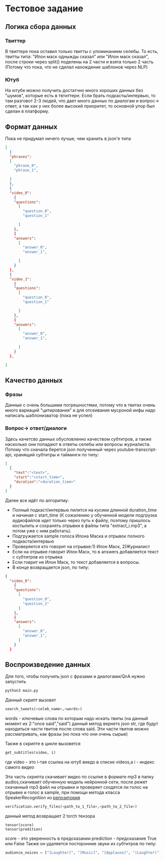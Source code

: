 # Тестовое задание

## Логика сбора данных
### Твиттер
В твиттере пока оставил только твитты с упоминанием селебы. То есть, твитты типа: "Илон маск одныжды сказал" или "Илон маск сказал", после строки через split() поделены на 2 части и взята только 2 часть (Потому что пока, что не сделал нахождение шаблонов через NLP)

### Ютуб
На ютубе можно получить достатчно много хороших данных без "шумов", которые есть в твтиттере. Если брать подкасты/интервью, то там разговот 2-3 людей, что дает много данных по диалогам и вопрос-> ответ, а так как у них более высокий приоритет, то основной упор был сделан в платформу.


## Формат данных
Пока не придумал ничего лучше, чем хранить в json'e типа
```json
[
  {
  "phrases":
  [
    "phrase_0",
    "phrase_1",

  ]
  },
  {
  "video_0":
    {
    "questions":
      [
        "question_0",
        "question_1"

      ]
    },
    {
    "answers":
      [
        "answer_0",
        "answer_1",

      ]
    }
  },
  {
  "video_1":
    {
    "questions":
      [
        "question_0",
        "question_1"

      ]
    },
    {
    "answers":
      [
        "answer_0",
        "answer_1",

      ]
    }
  },

]
```
## Качество данных
### Фразы
Данные с очень большими погрешностями, потому что в твитах очень много вариаций "цитирования" и для отсеивания мусроной инфы надо написать шаблонизватор (пока не успел)

### Вопрос-> ответ/диалоги
Здесь качетсво данных обусловленно качеством субтитров, а также насколько они попадают в ответы селебы или вопросы журналиста.
Потому что сначала берется json полученный через youtube-transcript-api, хранящий субтитры и тайминги по типу:
```json
[
  {
    "text":"<text>",
    "start":"<start_time>",
    "duration":"<duration_time>"
  }
]
```
Далее все идёт по алгоритму:
- Полный подкаст/интервью пилится на кусики длинной duration_time и начиная с start_time (К сожалению у обученной модели подгрузка аудиофайлов идет только через путь к файлу, поэтому пришлось костылить и сохранять отрывки в файлы типа "extract_i.mp3", а потом уже с ним работать).
- Подгружается sample голоса Илона Маска и отрывок полного подкаста/интервью
- Проверяется кто говорит на отрывке:1) Илон Маск, 2)Журналист
- Если на отрывке говорит Илон Маск, то в answers добавляется текст с субтитров из отрывка
- Если говрит не Илон Маск, то текст добавляется в вопросы.
- В конце возвращается json, по типу:
```json
{
  "video_0":
    {
    "questions":
      [
        "question_0",
        "question_1"
      ]
    },
    {
    "answers":
      [
        "answer_0",
        "answer_1",
      ]
    }
  }
```

## Воспроизведение данных
Для того, чтобы получить json с фразами и диалогами/QnA 
нужно запустить 
```bash
python3 main.py
```
Данный скрипт вызовет
```python
search_tweets(<celeb_name>,<words>)
```
words - ключевые слова по которым надо искать твиты (на данный момент их 2:"once said","said")
данный метод вернетs json str, где будут находиться части твитов после слова said. Эти части твитов можно рассматривать, как фразы (но пока что они очень сырые)

Также в скрипте в цикле вызовется 
```python
get_subtitles(video, i)
```
где video - это i-тая ссылка на ютуб виедо в списке videos,а i - индекс самого видео

Эта часть скрипта скачивает видео по ссылке в формате mp3 в папку audios,скачивает обученную модель нейронной сети, после режет скачанный mp3 файл на отрывки и проверяет сходятся ли голос на отрывке и голос в sample, при помощи метода класса SpeakerRecognition из [репозитория](https://github.com/speechbrain/speechbrain)
```python
verification.verify_files(<path_to_1_file>,<path_to_2_file>)
```
данный метод возвращает 2 torch тензора
```
tensor(score)
tensor(predition)
```
score - это уверенность в предсказании
prediction - предсказание True или False
Также он удаляется посторонние звуки из субтитров по типу:
```python
audience_noices = ["[Laughter]", "[Music]", "[Applause]", "(Laughter)"]
```
